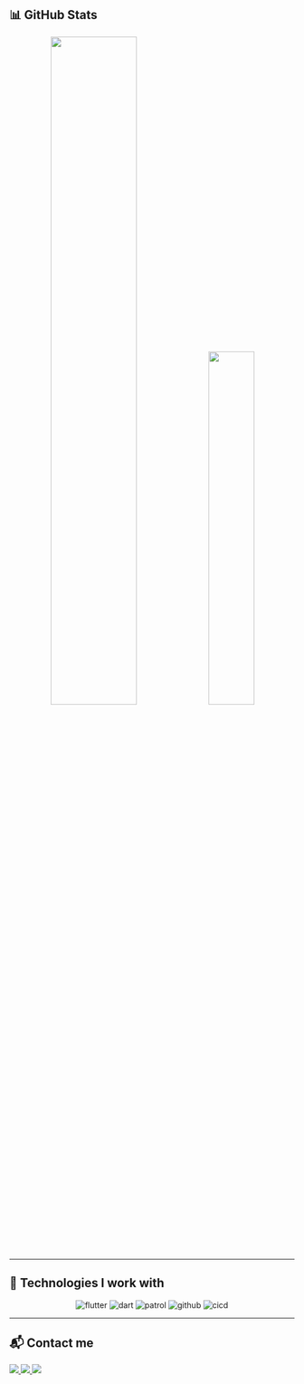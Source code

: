 ## 📊 GitHub Stats  

<div align="center"> 
  <img width=55% src="https://github-readme-streak-stats.herokuapp.com?user=viniflores7&theme=radical&mode=weekly" />
  <img width=40% src="https://github-readme-stats-git-main-rafaelalexandrino.vercel.app/api/top-langs/?username=viniflores7&show_icons=true&theme=radical&layout=compact" />
</div>    

---

## 🌱 Technologies I work with  

<div align="center"> 
  <img alt="flutter" src="https://img.shields.io/badge/Flutter-02569B?style=for-the-badge&logo=flutter&logoColor=white" />
  <img alt="dart" src="https://img.shields.io/badge/Dart-0175C2?style=for-the-badge&logo=dart&logoColor=white" />
  <img alt="patrol" src="https://img.shields.io/badge/Patrol-0057FF?style=for-the-badge&logo=flutter&logoColor=white" />
  <img alt="github" src="https://img.shields.io/badge/GitHub-181717?style=for-the-badge&logo=github&logoColor=white" />
  <img alt="cicd" src="https://img.shields.io/badge/CI/CD-0A192F?style=for-the-badge&logo=github-actions&logoColor=white" />
</div>  
 
---

## 📬 Contact me  

<a href="https://www.linkedin.com/in/vinicius-flores-dev/" target="_blank">
  <img src="https://img.shields.io/badge/-LinkedIn-%230077B5?style=for-the-badge&logo=linkedin&logoColor=white" target="_blank">
</a>  
<a href="mailto:viniciusfribeiro1207@gmail.com">
  <img src="https://img.shields.io/badge/-Gmail-%23333?style=for-the-badge&logo=gmail&logoColor=white" target="_blank">
</a>  
<a href="https://www.instagram.com/vini_flores7/" target="_blank">
  <img src="https://img.shields.io/badge/-Instagram-%23E4405F?style=for-the-badge&logo=instagram&logoColor=white" target="_blank">
</a>  
